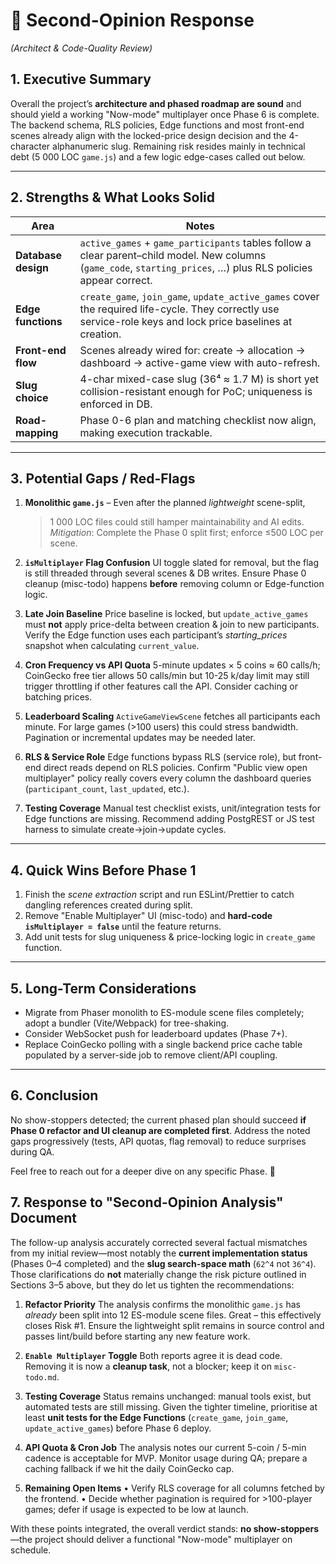 # 🔎 Second-Opinion Response
*(Architect & Code-Quality Review)*

## 1. Executive Summary
Overall the project’s **architecture and phased roadmap are sound** and
should yield a working "Now-mode" multiplayer once Phase 6 is complete.
The backend schema, RLS policies, Edge functions and most front-end
scenes already align with the locked-price design decision and the
4-character alphanumeric slug.
Remaining risk resides mainly in technical debt (5 000 LOC `game.js`)
and a few logic edge-cases called out below.

---

## 2. Strengths & What Looks Solid
| Area | Notes |
| ---- | ----- |
| **Database design** | `active_games` + `game_participants` tables follow a clear parent–child model. New columns (`game_code`, `starting_prices`, …) plus RLS policies appear correct. |
| **Edge functions** | `create_game`, `join_game`, `update_active_games` cover the required life-cycle. They correctly use service-role keys and lock price baselines at creation. |
| **Front-end flow** | Scenes already wired for: create → allocation → dashboard → active-game view with auto-refresh. |
| **Slug choice** | 4-char mixed-case slug (36⁴ ≈ 1.7 M) is short yet collision-resistant enough for PoC; uniqueness is enforced in DB. |
| **Road-mapping** | Phase 0-6 plan and matching checklist now align, making execution trackable. |

---

## 3. Potential Gaps / Red-Flags

1. **Monolithic `game.js`** – Even after the planned *lightweight* scene-split,
   >1 000 LOC files could still hamper maintainability and AI edits.
   *Mitigation*: Complete the Phase 0 split first; enforce ≤500 LOC per scene.

2. **`isMultiplayer` Flag Confusion**
   UI toggle slated for removal, but the flag is still threaded through
   several scenes & DB writes. Ensure Phase 0 cleanup (misc-todo) happens
   **before** removing column or Edge-function logic.

3. **Late Join Baseline**
   Price baseline is locked, but `update_active_games` must **not** apply
   price-delta between creation & join to new participants.
   Verify the Edge function uses each participant’s *starting_prices*
   snapshot when calculating `current_value`.

4. **Cron Frequency vs API Quota**
   5-minute updates × 5 coins ≈ 60 calls/h; CoinGecko free tier allows
   50 calls/min but 10-25 k/day limit may still trigger throttling if
   other features call the API. Consider caching or batching prices.

5. **Leaderboard Scaling**
   `ActiveGameViewScene` fetches all participants each minute. For large
   games (>100 users) this could stress bandwidth. Pagination or
   incremental updates may be needed later.

6. **RLS & Service Role**
   Edge functions bypass RLS (service role), but front-end direct reads
   depend on RLS policies. Confirm "Public view open multiplayer" policy
   really covers every column the dashboard queries (`participant_count`,
   `last_updated`, etc.).

7. **Testing Coverage**
   Manual test checklist exists, unit/integration tests for Edge
   functions are missing. Recommend adding PostgREST or JS test harness
   to simulate create→join→update cycles.

---

## 4. Quick Wins Before Phase 1
1. Finish the *scene extraction* script and run ESLint/Prettier to catch
   dangling references created during split.
2. Remove "Enable Multiplayer" UI (misc-todo) and **hard-code
   `isMultiplayer = false`** until the feature returns.
3. Add unit tests for slug uniqueness & price-locking logic in
   `create_game` function.

---

## 5. Long-Term Considerations
* Migrate from Phaser monolith to ES-module scene files completely; adopt
  a bundler (Vite/Webpack) for tree-shaking.
* Consider WebSocket push for leaderboard updates (Phase 7+).
* Replace CoinGecko polling with a single backend price cache table
  populated by a server-side job to remove client/API coupling.

---

## 6. Conclusion
No show-stoppers detected; the current phased plan should succeed **if
Phase 0 refactor and UI cleanup are completed first**.  Address the
noted gaps progressively (tests, API quotas, flag removal) to reduce
surprises during QA.

Feel free to reach out for a deeper dive on any specific Phase. 🚀

## 7. Response to "Second-Opinion Analysis" Document

The follow-up analysis accurately corrected several factual mismatches
from my initial review—most notably the **current implementation status**
(Phases 0–4 completed) and the **slug search-space math** (`62^4` not
`36^4`). Those clarifications do **not** materially change the risk
picture outlined in Sections 3–5 above, but they do let us tighten the
recommendations:

1. **Refactor Priority**
   The analysis confirms the monolithic `game.js` has *already* been
   split into 12 ES-module scene files. Great – this effectively closes
   Risk #1. Ensure the lightweight split remains in source control and
   passes lint/build before starting any new feature work.

2. **`Enable Multiplayer` Toggle**
   Both reports agree it is dead code. Removing it is now a **cleanup
   task**, not a blocker; keep it on `misc-todo.md`.

3. **Testing Coverage**
   Status remains unchanged: manual tools exist, but automated tests are
   still missing. Given the tighter timeline, prioritise at least **unit
   tests for the Edge Functions** (`create_game`, `join_game`,
   `update_active_games`) before Phase 6 deploy.

4. **API Quota & Cron Job**
   The analysis notes our current 5-coin / 5-min cadence is acceptable
   for MVP. Monitor usage during QA; prepare a caching fallback if we hit
   the daily CoinGecko cap.

5. **Remaining Open Items**
   • Verify RLS coverage for all columns fetched by the frontend.
   • Decide whether pagination is required for >100-player games; defer
     if usage is expected to be low at launch.

With these points integrated, the overall verdict stands: **no
show-stoppers**—the project should deliver a functional "Now-mode"
multiplayer on schedule.